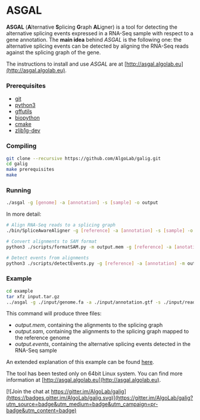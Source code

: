 # ASGAL

**ASGAL** (**A**lternative **S**plicing **G**raph **AL**igner) is a
tool for detecting the alternative splicing events expressed in a
RNA-Seq sample with respect to a gene annotation. The **main idea**
behind _ASGAL_ is the following one: the alternative splicing events can
be detected by aligning the RNA-Seq reads against the splicing graph
of the gene.

The instructions to install and use _ASGAL_ are at
[http://asgal.algolab.eu](http://asgal.algolab.eu).


### Prerequisites
  * [git](https://git-scm.com/)
  * [python3](https://www.python.org)
  * [gffutils](http://daler.github.io/gffutils/)
  * [biopython](http://biopython.org)
  * [cmake](https://cmake.org)
  * [zlib1g-dev](http://zlib.net/)

### Compiling
```bash
git clone --recursive https://github.com/AlgoLab/galig.git
cd galig
make prerequisites
make
```

### Running
```bash
./asgal -g [genome] -a [annotation] -s [sample] -o output
```

In more detail:
```bash
# Align RNA-Seq reads to a splicing graph
./bin/SpliceAwareAligner -g [reference] -a [annotation] -s [sample] -o output.mem

# Convert alignments to SAM format
python3 ./scripts/formatSAM.py -m output.mem -g [reference] -a [anotation] -o output.sam

# Detect events from alignments
python3 ./scripts/detectEvents.py -g [reference] -a [annotation] -m output.mem -o output.events.csv
```

### Example
```bash
cd example
tar xfz input.tar.gz
../asgal -g ./input/genome.fa -a ./input/annotation.gtf -s ./input/reads.fasta -o output
```

This command will produce three files:
  * _output.mem_, containing the alignments to the splicing graph
  * _output.sam_, containing the alignments to the splicing graph mapped to the reference genome
  * _output.events_, containing the alternative splicing events detected in the RNA-Seq sample

An extended explanation of this example can be found <a href="http://asgal.algolab.eu/documentation#example" target="_blank">here</a>.


The tool has been tested only on 64bit Linux system. You can find more information at [http://asgal.algolab.eu](http://asgal.algolab.eu).

[![Join the chat at https://gitter.im/AlgoLab/galig](https://badges.gitter.im/AlgoLab/galig.svg)](https://gitter.im/AlgoLab/galig?utm_source=badge&utm_medium=badge&utm_campaign=pr-badge&utm_content=badge)
